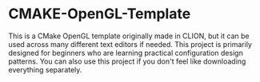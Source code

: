 # CMAKE-OpenGL-Template
This is a CMake OpenGL template originally made in CLION, but it can be used across many different text editors if needed. This project is primarily designed for beginners who are learning practical configuration design patterns. You can also use this project if you don't feel like downloading everything separately.
